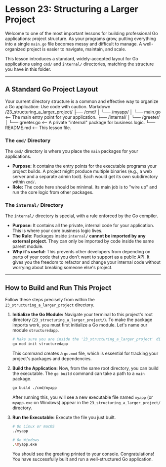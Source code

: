 # Lesson 23: Structuring a Larger Project

Welcome to one of the most important lessons for building professional Go applications: project structure. As your programs grow, putting everything into a single `main.go` file becomes messy and difficult to manage. A well-organized project is easier to navigate, maintain, and scale.

This lesson introduces a standard, widely-accepted layout for Go applications using `cmd/` and `internal/` directories, matching the structure you have in this folder.

---

## A Standard Go Project Layout

Your current directory structure is a common and effective way to organize a Go application:
Use code with caution.
Markdown
/23_structuring_a_larger_project/
├── /cmd/
│ └── /myapp/
│ └── main.go <-- The main entry point for your application.
├── /internal/
│ └── /greeter/
│ └── greeter.go <-- A private "internal" package for business logic.
└── README.md <-- This lesson file.

### The `cmd/` Directory

The `cmd/` directory is where you place the `main` packages for your applications.
*   **Purpose:** It contains the entry points for the executable programs your project builds. A project might produce multiple binaries (e.g., a web server and a separate admin tool). Each would get its own subdirectory within `cmd/`.
*   **Role:** The code here should be minimal. Its main job is to "wire up" and run the core logic from other packages.

### The `internal/` Directory

The `internal/` directory is special, with a rule enforced by the Go compiler.
*   **Purpose:** It contains all the private, internal code for your application. This is where your core business logic lives.
*   **The Rule:** Packages inside `internal/` **cannot be imported by any external project**. They can only be imported by code inside the same parent module.
*   **Why it's useful:** This prevents other developers from depending on parts of your code that you don't want to support as a public API. It gives you the freedom to refactor and change your internal code without worrying about breaking someone else's project.

---

## How to Build and Run This Project

Follow these steps precisely from within the `23_structuring_a_larger_project` directory.

1.  **Initialize the Go Module:**
    Navigate your terminal to this project's root directory (`23_structuring_a_larger_project/`). To make the package imports work, you must first initialize a Go module. Let's name our module `structuredapp`.

    ```sh
    # Make sure you are inside the '23_structuring_a_larger_project' directory
    go mod init structuredapp
    ```
    This command creates a `go.mod` file, which is essential for tracking your project's packages and dependencies.

2.  **Build the Application:**
    Now, from the same root directory, you can build the executable. The `go build` command can take a path to a `main` package.

    ```sh
    go build ./cmd/myapp
    ```
    After running this, you will see a new executable file named `myapp` (or `myapp.exe` on Windows) appear in the `23_structuring_a_larger_project/` directory.

3.  **Run the Executable:**
    Execute the file you just built.

    ```sh
    # On Linux or macOS
    ./myapp

    # On Windows
    .\myapp.exe
    ```
    You should see the greeting printed to your console. Congratulations! You have successfully built and run a well-structured Go application.